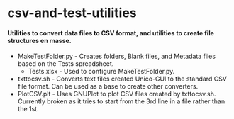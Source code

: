 # csv-and-test-utilities
#### Utilities to convert data files to CSV format, and utilities to create file structures en masse.

 * MakeTestFolder.py - Creates folders, Blank files, and Metadata files based on the Tests spreadsheet.
     * Tests.xlsx - Used to configure MakeTestFolder.py.
 * txttocsv.sh - Converts text files created Unico-GUI to the standard CSV file format. Can be used as a base to create other converters.
 * PlotCSV.plt - Uses GNUPlot to plot CSV files created by txttocsv.sh. Currently broken as it tries to start from the 3rd line in a file rather than the 1st.
